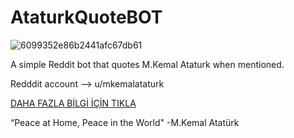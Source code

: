 
# AtaturkQuoteBOT
![6099352e86b2441afc67db61](https://user-images.githubusercontent.com/85396359/131518563-fa3cfc42-6717-4278-b768-443e3369e6db.jpg)

A simple Reddit bot that quotes M.Kemal Ataturk when mentioned.

Redddit account --> u/mkemalataturk

[DAHA FAZLA BİLGİ İÇİN TIKLA](https://www.reddit.com/user/mkemalataturk/comments/pcp0q0/ataturkquotebot_says_hellooo/)

“Peace at Home, Peace in the World"
-M.Kemal Atatürk
